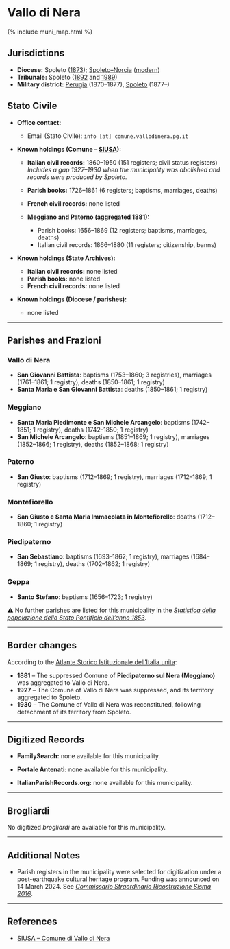 # Vallo di Nera

{% include muni_map.html %}

## Jurisdictions

* **Diocese:** Spoleto ([1873](https://www.google.it/books/edition/Il_libro_de_comuni_del_Regno_d_Italia_co/WF9mfeJJcDEC?gbpv=1)); [Spoleto–Norcia](../dio/spoleto.md) ([modern](https://www.chiesacattolica.it/annuario-cei/ricerca-parrocchie/))
* **Tribunale:** Spoleto ([1892](https://www.google.it/books/edition/Bollettino_ufficiale_del_Ministero_di_gr/kRXd4t5fK-0C?hl=en&gbpv=1&pg=PA457&printsec=frontcover) and [1989](https://www.google.it/books/edition/Gazzetta_ufficiale_della_Repubblica_ital/-Z6nogg-qMQC?hl=en&gbpv=1&pg=RA8-PA38&printsec=frontcover))
* **Military district:** [Perugia](../mil/perugia.md) (1870–1877), [Spoleto](../mil/spoleto.md) (1877–)

## Stato Civile

* **Office contact:**

  * Email (Stato Civile): `info [at] comune.vallodinera.pg.it`

* **Known holdings (Comune – [SIUSA](https://siusa-archivi.cultura.gov.it/cgi-bin/siusa/pagina.pl?TipoPag=comparc&Chiave=275092)):**

  * **Italian civil records:** 1860–1950 (151 registers; civil status registers)
    *Includes a gap 1927–1930 when the municipality was abolished and records were produced by Spoleto.*
  * **Parish books:** 1726–1861 (6 registers; baptisms, marriages, deaths)
  * **French civil records:** none listed
  * **Meggiano and Paterno (aggregated 1881):**

    * Parish books: 1656–1869 (12 registers; baptisms, marriages, deaths)
    * Italian civil records: 1866–1880 (11 registers; citizenship, banns)

* **Known holdings (State Archives):**

  * **Italian civil records:** none listed
  * **Parish books:** none listed
  * **French civil records:** none listed

* **Known holdings (Diocese / parishes):**

  * none listed

---

## Parishes and Frazioni

### Vallo di Nera

* **San Giovanni Battista**: baptisms (1753–1860; 3 registries), marriages (1761–1861; 1 registry), deaths (1850–1861; 1 registry)
* **Santa Maria e San Giovanni Battista**: deaths (1850–1861; 1 registry)

### Meggiano

* **Santa Maria Piedimonte e San Michele Arcangelo**: baptisms (1742–1851; 1 registry), deaths (1742–1850; 1 registry)
* **San Michele Arcangelo**: baptisms (1851–1869; 1 registry), marriages (1852–1866; 1 registry), deaths (1852–1868; 1 registry)

### Paterno

* **San Giusto**: baptisms (1712–1869; 1 registry), marriages (1712–1869; 1 registry)

### Montefiorello

* **San Giusto e Santa Maria Immacolata in Montefiorello**: deaths (1712–1860; 1 registry)

### Piedipaterno

* **San Sebastiano**: baptisms (1693–1862; 1 registry), marriages (1684–1869; 1 registry), deaths (1702–1862; 1 registry)

### Geppa

* **Santo Stefano**: baptisms (1656–1723; 1 registry)

⚠️ No further parishes are listed for this municipality in the *[Statistica della popolazione dello Stato Pontificio dell’anno 1853](https://www.google.it/books/edition/Statistics_della_popolazione_dello_Stato/v6dCAQAAMAAJ)*.

---

## Border changes

According to the [Atlante Storico Istituzionale dell’Italia unita](http://dati.san.beniculturali.it/asi/local/detail.html?UA05128):

* **1881** – The suppressed Comune of **Piedipaterno sul Nera (Meggiano)** was aggregated to Vallo di Nera.
* **1927** – The Comune of Vallo di Nera was suppressed, and its territory aggregated to Spoleto.
* **1930** – The Comune of Vallo di Nera was reconstituted, following detachment of its territory from Spoleto.

---

## Digitized Records

* **FamilySearch:** none available for this municipality.

* **Portale Antenati:** none available for this municipality.

* **ItalianParishRecords.org:** none available for this municipality.

---

## Brogliardi

No digitized *brogliardi* are available for this municipality.

---

## Additional Notes

* Parish registers in the municipality were selected for digitization under a post-earthquake cultural heritage program. Funding was announced on 14 March 2024. See *[Commissario Straordinario Ricostruzione Sisma 2016](https://sisma2016.gov.it/2024/03/13/sisma-2016-per-conservazione-beni-culturali-finanziati-12-interventi-con-36-milioni/)*.

---

## References

* [SIUSA – Comune di Vallo di Nera](https://siusa-archivi.cultura.gov.it/cgi-bin/siusa/pagina.pl?TipoPag=comparc&Chiave=275092)
